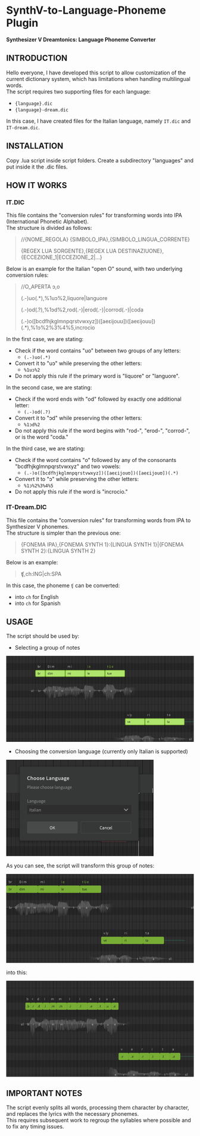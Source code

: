 # SynthV-to-Language-Phoneme Plugin
**Synthesizer V Dreamtonics: Language Phoneme Converter**

## INTRODUCTION

Hello everyone, I have developed this script to allow customization of the current dictionary system, which has limitations when handling multilingual words.  
The script requires two supporting files for each language:
- `{language}.dic`
- `{language}-dream.dic`

In this case, I have created files for the Italian language, namely `IT.dic` and `IT-dream.dic`.

## INSTALLATION

Copy .lua script inside script folders.
Create a subdirectory "languages" and put inside it the .dic files.

## HOW IT WORKS

### IT.DIC
This file contains the "conversion rules" for transforming words into IPA (International Phonetic Alphabet).  
The structure is divided as follows:

> //{NOME_REGOLA}  {SIMBOLO_IPA},{SIMBOLO_LINGUA_CORRENTE}
> 
> {REGEX LUA SORGENTE},{REGEX LUA DESTINAZIUONE},{ECCEZIONE_1|ECCEZIONE_2|...}


Below is an example for the Italian "open O" sound, with two underlying conversion rules:

> //O_APERTA ɔ,o
>
> (.-)uo(.*),%1uɔ%2,liquore|languore
> 
> (.-)od(.?),%1ɔd%2,rod(.-)|erod(.-)|corrod(.-)|coda
> 
> (.-)o([bcdfhjkglmnpqrstvwxyz])([aeɛijouʊ])([aeɛijouʊ])(.*),%1ɔ%2%3%4%5,incrocio



In the first case, we are stating:
* Check if the word contains "uo" between two groups of any letters:
    * `(.-)uo(.*)`
* Convert it to "uɔ" while preserving the other letters:
    * `%1uɔ%2`
* Do not apply this rule if the primary word is "liquore" or "languore".

In the second case, we are stating:
* Check if the word ends with "od" followed by exactly one additional letter:
    * `(.-)od(.?)`
* Convert it to "ɔd" while preserving the other letters:
    * `%1ɔd%2`
* Do not apply this rule if the word begins with "rod-", "erod-", "corrod-", or is the word "coda."

In the third case, we are stating:
* Check if the word contains "o" followed by any of the consonants "bcdfhjkglmnpqrstvwxyz" and two vowels:
    * `(.-)o([bcdfhjkglmnpqrstvwxyz])([aeɛijouʊ])([aeɛijouʊ])(.*)`
* Convert it to "ɔ" while preserving the other letters:
    * `%1ɔ%2%3%4%5`
* Do not apply this rule if the word is "incrocio."

### IT-Dream.DIC
This file contains the "conversion rules" for transforming words from IPA to Synthesizer V phonemes.  
The structure is simpler than the previous one:

> {FONEMA IPA},{FONEMA SYNTH 1}:{LINGUA SYNTH 1}|{FONEMA SYNTH 2}:{LINGUA SYNTH 2}


Below is an example:

> ʧ,ch:ING|ch:SPA

In this case, the phoneme `ʧ` can be converted:
* into `ch` for English
* into `ch` for Spanish

## USAGE

The script should be used by:
* Selecting a group of notes

![img_1.png](resources/img_1.png)

* Choosing the conversion language (currently only Italian is supported)

![img_2.png](resources/img_2.png)

As you can see, the script will transform this group of notes:

![img.png](resources/img.png)

into this:

![img_3.png](resources/img_3.png)

## IMPORTANT NOTES
The script evenly splits all words, processing them character by character, and replaces the lyrics with the necessary phonemes.  
This requires subsequent work to regroup the syllables where possible and to fix any timing issues.  
